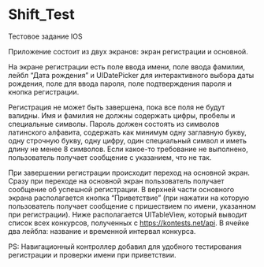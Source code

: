 # Shift_Test
Тестовое задание IOS

Приложение состоит из двух экранов: экран регистрации и основной.
  
На экране регистрации есть поле ввода имени, поле ввода фамилии, лейбл “Дата рождения” и UIDatePicker для интерактивного выбора даты рождения, поле для ввода пароля, поле подтверждения пароля и кнопка регистрации. 

Регистрация не может быть завершена, пока все поля не будут валидны. Имя и фамилия не должны содержать цифры, пробелы и специальные символы. Пароль должен состоять из символов латинского алфавита, содержать как минимум одну заглавную букву, одну строчную букву, одну цифру, один специальный символ и иметь длину не менее 8 символов. Если какое-то требование не выполнено, пользователь получает сообщение с указанием, что не так. 

При завершении регистрации происходит переход на основной экран. Сразу при переходе на основной экран пользователь получает сообщение об успешной регистрации. В верхней части основного экрана располагается кнопка “Приветствие” (при нажатии на которую пользователь получает сообщение с пришествием по имени, указанном при регистрации). Ниже располагается UITableView, который выводит список всех конкурсов, полученных с https://kontests.net/api. В ячейке два лейбла: название и временной интервал конкурса. 

PS: Навигационный контроллер добавил для удобного тестирования регистрации и проверки имени при приветствии.
